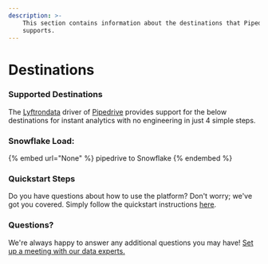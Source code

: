 ```yaml
---
description: >-
    This section contains information about the destinations that Pipedrive
    supports.
---
```


# Destinations

### Supported Destinations

The [Lyftrondata](https://www.lyftrondata.com/) driver of [Pipedrive](None) provides support for the below destinations for instant analytics with no engineering in just 4 simple steps.

### Snowflake Load:

{% embed url="None" %}
pipedrive to Snowflake
{% endembed %}

### Quickstart Steps

Do you have questions about how to use the platform? Don't worry; we've got you covered. Simply follow the quickstart instructions [here](README.md).

### Questions? <a href="#questions" id="questions"></a>

We're always happy to answer any additional questions you may have! [Set up a meeting with our data experts.](https://www.lyftrondata.com/book-a-meeting/)
